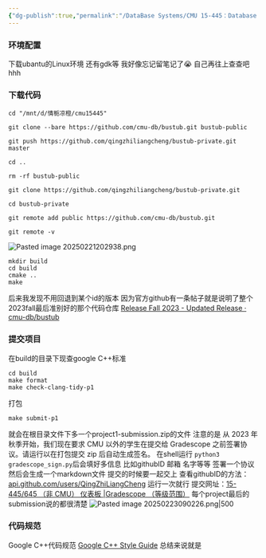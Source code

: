 ```yaml
---
{"dg-publish":true,"permalink":"/DataBase Systems/CMU 15-445：Database Systems/环境配置 下载代码  提交项目 代码规范/","dgPassFrontmatter":true,"noteIcon":"","created":"2025-08-15T09:39:19.070+08:00","updated":"2025-04-15T20:57:38.351+08:00"}
---
```


### 环境配置
下载ubantu的Linux环境 还有gdk等 我好像忘记留笔记了😭 自己再往上查查吧hhh
### 下载代码
```Shell
cd "/mnt/d/情栀凉橙/cmu15445"
```

```shell
git clone --bare https://github.com/cmu-db/bustub.git bustub-public

git push https://github.com/qingzhiliangcheng/bustub-private.git master

cd ..

rm -rf bustub-public

git clone https://github.com/qingzhiliangcheng/bustub-private.git 

cd bustub-private

git remote add public https://github.com/cmu-db/bustub.git

git remote -v
```

![Pasted image 20250221202938.png](/img/user/accessory/Pasted%20image%2020250221202938.png)


```shell
mkdir build
cd build
cmake ..
make
```

后来我发现不用回退到某个id的版本
因为官方github有一条帖子就是说明了整个2023fall最后准别好的那个代码仓库
[Release Fall 2023 - Updated Release · cmu-db/bustub](https://github.com/cmu-db/bustub/releases/tag/v20231227-2023fall)

### 提交项目
在build的目录下现查google C++标准
```Shell
cd build
make format
make check-clang-tidy-p1
```

打包
```shell
make submit-p1
```
就会在根目录文件下多一个project1-submission.zip的文件
注意的是 从 2023 年秋季开始，我们现在要求 CMU 以外的学生在提交给 Gradescope 之前签署协议。请运行以在打包提交 zip 后自动生成签名。
在shell运行 `python3 gradescope_sign.py`后会填好多信息 比如githubID 邮箱 名字等等 签署一个协议  然后会生成一个markdown文件  提交的时候要一起交上
查看githubID的方法：[api.github.com/users/QingZhiLiangCheng](https://api.github.com/users/QingZhiLiangCheng)
运行一次就行
提交网址：[15-445/645 （非 CMU） 仪表板 |Gradescope （等级范围）](https://www.gradescope.com/courses/585997)
每个project最后的submission说的都很清楚
![Pasted image 20250223090226.png|500](/img/user/accessory/Pasted%20image%2020250223090226.png)

### 代码规范
Google C++代码规范
[Google C++ Style Guide](https://google.github.io/styleguide/cppguide.html)
总结来说就是
